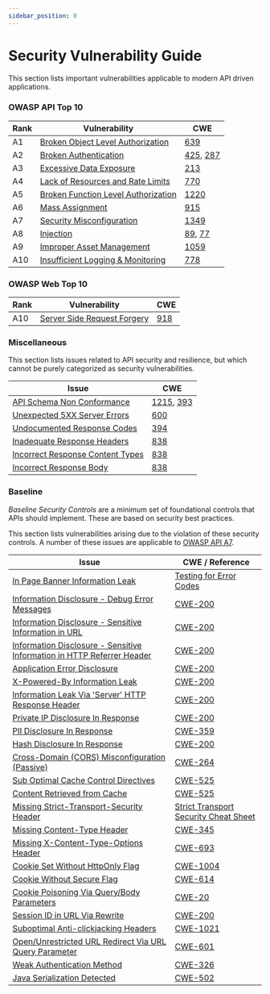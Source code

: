 ```yaml
---
sidebar_position: 0
---
```


# Security Vulnerability Guide

This section lists important vulnerabilities applicable to modern API driven applications.

### OWASP API Top 10

| Rank  | Vulnerability                               | CWE                                        |
| ----- | ------------------------------------------- | ---------------                            |
| A1    | [Broken Object Level Authorization][BOLA]   | [639][BOLA-CWE]                            |
| A2    | [Broken Authentication][BUA]                | [425][BUA-CWE], [287][BUA-CWE-2]           |
| A3    | [Excessive Data Exposure][EXPOSURE]         | [213][EXPOSURE-CWE]                        |
| A4    | [Lack of Resources and Rate Limits][RATES]  | [770][RATES-CWE]                           |
| A5    | [Broken Function Level Authorization][BFLA] | [1220][BFLA-CWE]                           |
| A6    | [Mass Assignment][MASS-ASSIGN]              | [915][MASS-ASSIGN-CWE]                     |
| A7    | [Security Misconfiguration][MISCONFIG]      | [1349][MISCONFIG-CWE]                      |
| A8    | [Injection][INJECTION]                      | [89][SQLi-CWE], [77][CMDi-CWE]             |
| A9    | [Improper Asset Management][ASSETS]         | [1059][ASSETS-CWE]                         |
| A10   | [Insufficient Logging & Monitoring][NOLOG]  | [778][NOLOG-CWE]                           |



### OWASP Web Top 10

| Rank  | Vulnerability                               | CWE                                        |
| ----- | ------------------------------------------- | ---------------                            |
| A10   | [Server Side Request Forgery][SSRF]         | [918][SSRF-CWE]                            |



### Miscellaneous

This section lists issues related to API security and resilience, but which cannot be purely categorized as security vulnerabilities.

| Issue                                                   | CWE                                                       |
| -----------------------------------------------------   | ----------------------------------------------------------|
| [API Schema Non Conformance][SC]                        | [1215][CWE-1215], [393][CWE-393]                          |
| [Unexpected 5XX Server Errors][SC-5XX]                  | [600][CWE-600]                                            |
| [Undocumented Response Codes][SC-CODES]                 | [394][CWE-394]                                            |
| [Inadequate Response Headers][SC-HDRS]                  | [838][CWE-838]                                            |
| [Incorrect Response Content Types][SC-CONT]             | [838][CWE-838]                                            |
| [Incorrect Response Body][SC-BODY]                      | [838][CWE-838]                                            |



### Baseline

*Baseline Security Controls* are a minimum set of foundational controls that APIs should implement. These are based on security best practices.

This section lists vulnerabilities arising due to the violation of these security controls. A number of these issues are applicable to [OWASP API A7][REF-OWASP-API-A7].


| Issue                                                   | CWE / Reference                                                 |
| -----------------------------------------------------   | ----------------------------------------------------------|
| [In Page Banner Information Leak][BL-IN_PAGE_BANNER_INFORMATION_LEAK] | [Testing for Error Codes][REF-ERROR-DISCLOSURE] |
| [Information Disclosure - Debug Error Messages][BL-DEBUG-MSGS]| [CWE-200][CWE-200]|
| [Information Disclosure - Sensitive Information in URL][BL-URL-PII]| [CWE-200][CWE-200]|
| [Information Disclosure - Sensitive Information in HTTP Referrer Header][BL-PII-REF-HDR]| [CWE-200][CWE-200]|
| [Application Error Disclosure][BL-APP-ERR-DISCLOSURE]| [CWE-200][CWE-200]|
| [X-Powered-By Information Leak][BL-SERVER_LEAKS_INFORMATION_VIA_X_POWERED_BY] | [CWE-200][CWE-200] |
| [Information Leak Via 'Server' HTTP Response Header][BL-SERVER-HDR]| [CWE-200][CWE-200]|
| [Private IP Disclosure In Response][BL-PRIV-IP-DISCLOSURE]| [CWE-200][CWE-200]|
| [PII Disclosure In Response][BL-PII-DISCLOSURE]| [CWE-359][CWE-359]|
| [Hash Disclosure In Response][BL-HASH-DISCLOSURE]| [CWE-200][CWE-200]|
| [Cross-Domain (CORS) Misconfiguration (Passive)][BL-CORS-PASSIVE]| [CWE-264][CWE-264]|
| [Sub Optimal Cache Control Directives][BL-RE_EXAMINE_CACHE_CONTROL_DIRECTIVES]| [CWE-525][CWE-525] |
| [Content Retrieved from Cache][BL-CACHE-RETRIEVE]| [CWE-525][CWE-525]|
| [Missing Strict-Transport-Security Header][BL-HSTS]| [Strict Transport Security Cheat Sheet][REF-HSTS]|
| [Missing Content-Type Header][BL-CONTENT-TYPE]| [CWE-345][CWE-345]|
| [Missing X-Content-Type-Options Header][BL-X-CONTENT-TYPE]| [CWE-693][CWE-693]|
| [Cookie Set Without HttpOnly Flag][BL-COOKIE-NO-HTTP-ONLY] | [CWE-1004][CWE-1004]|
| [Cookie Without Secure Flag][BL-COOKIE-NO-SECURE] | [CWE-614][CWE-614]|
| [Cookie Poisoning Via Query/Body Parameters][BL-COOKIE-POISON]| [CWE-20][CWE-20]|
| [Session ID in URL Via Rewrite][BL-SESS-ID-URL] | [CWE-200][CWE-200]|
| [Suboptimal Anti-clickjacking Headers][BL-ANTI-CLICKJACK]| [CWE-1021][CWE-1021]|
| [Open/Unrestricted URL Redirect Via URL Query Parameter][BL-OPEN-REDIRECT]| [CWE-601][CWE-601]|
| [Weak Authentication Method][BL-WEAK-AUTH]| [CWE-326][CWE-326]|
| [Java Serialization Detected][BL-JAVA-SERIALIZATION]| [CWE-502][CWE-502]|





[BOLA]: ./OWASP-API-10/A1-BOLA.md
[BOLA-CWE]: https://cwe.mitre.org/data/definitions/639.html

[BUA]: ./OWASP-API-10/A2-BUA.md
[BUA-CWE]: https://cwe.mitre.org/data/definitions/425.html
[BUA-CWE-2]: https://cwe.mitre.org/data/definitions/287.html

[EXPOSURE]: ./OWASP-API-10/A3-Excessive-Data-Exposure.md
[EXPOSURE-CWE]: https://cwe.mitre.org/data/definitions/213.html

[RATES]: ./OWASP-API-10/A4-Rate-Limits.md
[RATES-CWE]: https://cwe.mitre.org/data/definitions/770.html

[BFLA]: ./OWASP-API-10/A5-BFLA.md
[BFLA-CWE]: https://cwe.mitre.org/data/definitions/1220.html

[MASS-ASSIGN]: ./OWASP-API-10/A6-Mass-Assignment.md
[MASS-ASSIGN-CWE]: https://cwe.mitre.org/data/definitions/915.html

[MISCONFIG]: ./OWASP-API-10/A7-Security-Misconfiguration.md
[MISCONFIG-CWE]: https://cwe.mitre.org/data/definitions/1349.html

[SSRF]: ./OWASP-WEB-10/A10-SSRF.md
[SSRF-CWE]: https://cwe.mitre.org/data/definitions/918.html

[INJECTION]: ./OWASP-API-10/A8-Injection.md
[CMDi-CWE]: https://cwe.mitre.org/data/definitions/77.html
[SQLi-CWE]: https://cwe.mitre.org/data/definitions/89.html

[ASSETS]: ./OWASP-API-10/A9-Improper-Asset-Management.md
[ASSETS-CWE]: https://cwe.mitre.org/data/definitions/1059.html

[NOLOG]: ./OWASP-API-10/A10-Insufficient-Logging.md
[NOLOG-CWE]: https://cwe.mitre.org/data/definitions/778.html


[SC]: ./Miscellaneous/schema-conformance.md
[SC-CODES]: ./Miscellaneous/schema-conformance.md#status-code-conformance-test
[SC-HDRS]: ./Miscellaneous/schema-conformance.md#response-headers-schema-conformance-test
[SC-CONT]: ./Miscellaneous/schema-conformance.md#content-type-schema-conformance-test
[SC-BODY]: ./Miscellaneous/schema-conformance.md#response-schema-conformance-test
[SC-5XX]: ./Miscellaneous/schema-conformance.md#unexpected-server-error-schema-conformance-test


[CWE-20]: https://cwe.mitre.org/data/definitions/20.html
[CWE-200]: https://cwe.mitre.org/data/definitions/200.html
[CWE-264]: https://cwe.mitre.org/data/definitions/264.html
[CWE-326]: https://cwe.mitre.org/data/definitions/326.html
[CWE-345]: https://cwe.mitre.org/data/definitions/345.html
[CWE-359]: https://cwe.mitre.org/data/definitions/359.html
[CWE-393]: https://cwe.mitre.org/data/definitions/393.html
[CWE-394]: https://cwe.mitre.org/data/definitions/394.html
[CWE-502]: https://cwe.mitre.org/data/definitions/502.html
[CWE-525]: https://cwe.mitre.org/data/definitions/525.html
[CWE-600]: https://cwe.mitre.org/data/definitions/600.html
[CWE-601]: https://cwe.mitre.org/data/definitions/601.html
[CWE-614]: https://cwe.mitre.org/data/definitions/614.html
[CWE-693]: https://cwe.mitre.org/data/definitions/693.html
[CWE-838]: https://cwe.mitre.org/data/definitions/838.html
[CWE-1004]: https://cwe.mitre.org/data/definitions/1004.html
[CWE-1021]: https://cwe.mitre.org/data/definitions/1021.html
[CWE-1215]: https://cwe.mitre.org/data/definitions/1215.html
[CWE-1275]: https://cwe.mitre.org/data/definitions/1275.html


[BL-IN_PAGE_BANNER_INFORMATION_LEAK]: ./Baseline/in-page-banner-information-leak.md
[BL-SERVER_LEAKS_INFORMATION_VIA_X_POWERED_BY]: ./Baseline/server-leaks-information-via-x-powered-by-http-response-header-field-s.md
[BL-RE_EXAMINE_CACHE_CONTROL_DIRECTIVES]: ./Baseline/re-examine-cache-control-directives.md
[BL-HSTS]: ./Baseline/strict-transport-security-header.md
[BL-CONTENT-TYPE]: ./Baseline/content-type-header-missing.md
[BL-X-CONTENT-TYPE]: ./Baseline/x-content-type-options-header-missing.md
[BL-APP-ERR-DISCLOSURE]: ./Baseline/application-error-disclosure.md
[BL-COOKIE-NO-HTTP-ONLY]: ./Baseline/cookie-no-httponly-flag.md
[BL-COOKIE-NO-SECURE]: ./Baseline/cookie-without-secure-flag.md
[BL-COOKIE-POISON]: ./Baseline/cookie-poisoning.md
[BL-SESS-ID-URL]: ./Baseline/session-id-in-url-rewrite.md
[BL-DEBUG-MSGS]: ./Baseline/information-disclosure-debug-error-messages.md
[BL-URL-PII]: ./Baseline/information-disclosure-sensitive-information-in-url.md
[BL-PII-REF-HDR]: ./Baseline/information-disclosure-sensitive-information-in-http-referrer-header.md
[BL-PRIV-IP-DISCLOSURE]: ./Baseline/private-ip-disclosure.md
[BL-OPEN-REDIRECT]: ./Baseline/open-redirect.md
[BL-SERVER-HDR]: ./Baseline/http-server-response-header.md
[BL-CACHE-RETRIEVE]: ./Baseline/retrieved-from-cache.md
[BL-PII-DISCLOSURE]: ./Baseline/pii-disclosure.md
[BL-HASH-DISCLOSURE]: ./Baseline/hash-disclosure.md
[BL-CORS-PASSIVE]: ./Baseline/cross-domain-misconfiguration-passive.md
[BL-ANTI-CLICKJACK]: ./Baseline/anti-clickjacking-header.md
[BL-WEAK-AUTH]: ./Baseline/weak-authentication-method.md
[BL-JAVA-SERIALIZATION]: ./Baseline/java-serialization-object.md


[REF-OWASP-API-A7]: ./OWASP-API-10/A7-Security-Misconfiguration
[REF-ERROR-DISCLOSURE]: https://owasp.org/www-project-web-security-testing-guide/v41/4-Web_Application_Security_Testing/08-Testing_for_Error_Handling/01-Testing_for_Error_Code 
[REF-HSTS]: https://cheatsheetseries.owasp.org/cheatsheets/HTTP_Strict_Transport_Security_Cheat_Sheet.html